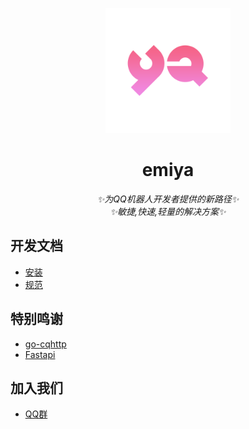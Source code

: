 
<p align='center'>
<img src='YA.png' width='200' alt='logo' aling='middle'/>
</p>


<div align="center">

# emiya
_✨为QQ机器人开发者提供的新路径✨_\
_✨敏捷,快速,轻量的解决方案✨_
</div>


## 开发文档


- [安装](./docs/启动文档.md)
- [规范](./docs/规范.md)

## 特别鸣谢


- [go-cqhttp](https://github.com/Mrs4s/go-cqhttp)
- [Fastapi](https://github.com/tiangolo/fastapi)


##  加入我们
- [QQ群](https://baidu.com)







